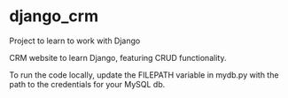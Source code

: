 # django_crm
Project to learn to work with Django 

CRM website to learn Django, featuring CRUD functionality.

To run the code locally, update the FILEPATH variable in mydb.py with the path to the credentials for your MySQL db.

